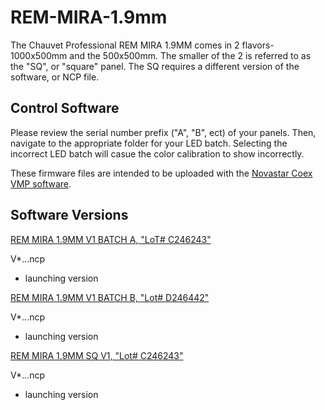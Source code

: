 # REM-MIRA-1.9mm

The Chauvet Professional REM MIRA 1.9MM comes in 2 flavors-1000x500mm and the 500x500mm. The smaller of the 2 is referred to as the "SQ", or "square" panel. The SQ requires a different version of the software, or NCP file.

## Control Software

Please review the serial number prefix ("A", "B", ect) of your panels. Then, navigate to the appropriate folder for your LED batch. Selecting the incorrect LED batch will casue the color calibration to show incorrectly.

These firmware files are intended to be uploaded with the [Novastar Coex VMP software](https://www.novastar.tech/downloads/).

## Software Versions

[REM MIRA 1.9MM V1 BATCH A, "LoT# C246243"](https://github.com/Chauvet-Pro/REM-MIRA-1.9mm/raw/refs/heads/main/NCP_Files/Chauvet%20Professional%20REMMIRA19MM%20Batch%20A%20V1.00.01.ncp)

V*.*.*.ncp
- launching version

[REM MIRA 1.9MM V1 BATCH B, "Lot# D246442"](https://github.com/Chauvet-Pro/REM-MIRA-1.9mm/blob/f70b3a266ccc6ecfb98eacb388d6b54171aa6c84/NCP_Files/REMMIRA19MM%20BATCH%20B%20%20LOT%23D246442%20V1.01.00.zip)

V*.*.*.ncp
- launching version

[REM MIRA 1.9MM SQ V1, "Lot# C246243"](https://github.com/Chauvet-Pro/REM-MIRA-1.9mm/raw/refs/heads/main/NCP_Files/Chauvet%20Professional%20Batch%20A%20REMMIRA19MMSQV1.00.01.ncp)

V*.*.*.ncp
- launching version

